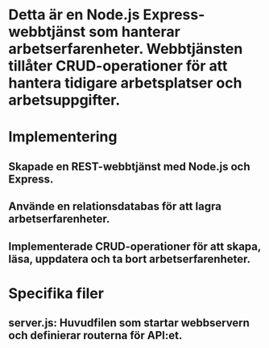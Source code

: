 # Detta är en Node.js Express-webbtjänst som hanterar arbetserfarenheter. Webbtjänsten tillåter CRUD-operationer för att hantera tidigare arbetsplatser och arbetsuppgifter.

# Implementering
## Skapade en REST-webbtjänst med Node.js och Express.
## Använde en relationsdatabas för att lagra arbetserfarenheter.
## Implementerade CRUD-operationer för att skapa, läsa, uppdatera och ta bort arbetserfarenheter.

# Specifika filer
## server.js: Huvudfilen som startar webbservern och definierar routerna för API:et.
